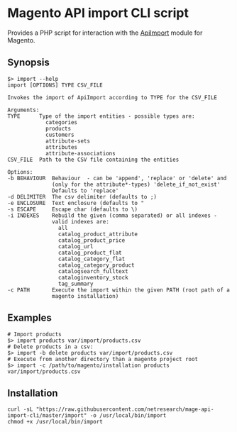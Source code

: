 # Magento API import CLI script

Provides a PHP script for interaction with the [ApiImport](https://github.com/danslo/ApiImport) module for Magento.

## Synopsis

    $> import --help
    import [OPTIONS] TYPE CSV_FILE
    
    Invokes the import of ApiImport according to TYPE for the CSV_FILE
    
    Arguments:
    TYPE      Type of the import entities - possible types are:
                categories
                products
                customers
                attribute-sets
                attributes
                attribute-associations
    CSV_FILE  Path to the CSV file containing the entities
    
    Options:
    -b BEHAVIOUR  Behaviour  - can be 'append', 'replace' or 'delete' and
                  (only for the attribute*-types) 'delete_if_not_exist'
                  Defaults to 'replace'
    -d DELIMITER  The csv delimiter (defaults to ;)
    -e ENCLOSURE  Text enclosure (defaults to "
    -s ESCAPE     Escape char (defaults to \)
    -i INDEXES    Rebuild the given (comma separated) or all indexes -
                  valid indexes are:
                    all
                    catalog_product_attribute
                    catalog_product_price
                    catalog_url
                    catalog_product_flat
                    catalog_category_flat
                    catalog_category_product
                    catalogsearch_fulltext
                    cataloginventory_stock
                    tag_summary
    -c PATH       Execute the import within the given PATH (root path of a
                  magento installation)

## Examples

    # Import products
    $> import products var/import/products.csv
    # Delete products in a csv:
    $> import -b delete products var/import/products.csv
    # Execute from another directory than a magento project root
    $> import -c /path/to/magento/installation products var/import/products.csv

## Installation

    curl -sL "https://raw.githubusercontent.com/netresearch/mage-api-import-cli/master/import" -o /usr/local/bin/import
    chmod +x /usr/local/bin/import

